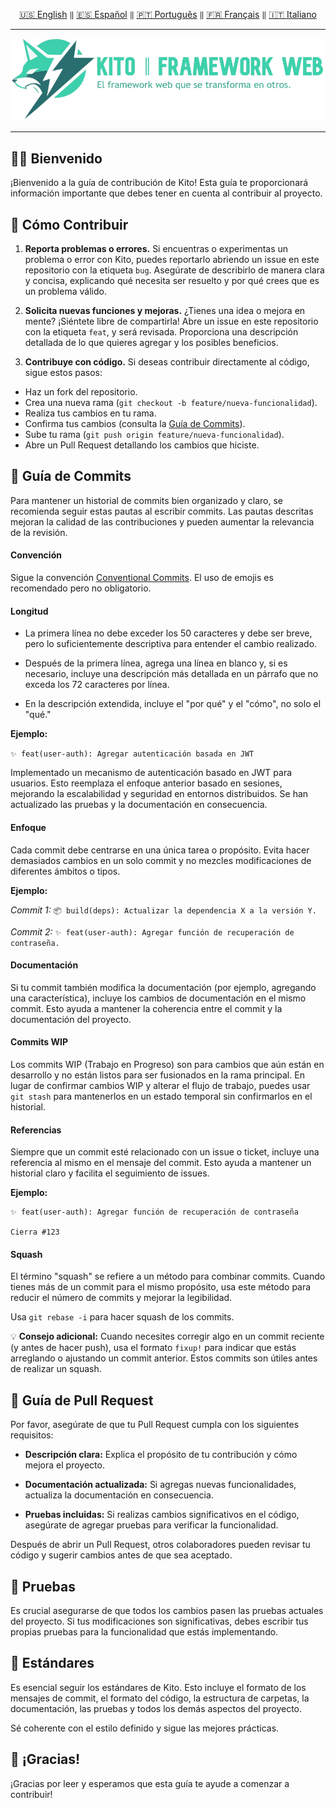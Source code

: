 <div align="center">

[🇺🇸 English](../english/CONTRIBUTING.md) `‖` [🇪🇸 Español](../español/CONTRIBUTING.md) `‖` [🇵🇹 Português](../portugues/CONTRIBUTING.md) `‖` [🇫🇷 Français](../francais/CONTRIBUTING.md) `‖` [🇮🇹 Italiano](../italiano/CONTRIBUTING.md)

<hr />

<img src="../../public/static/banners/kito_banner_es.png" alt="Kito Banner" />

<hr />

</div>

## 🙌🏼 Bienvenido

¡Bienvenido a la guía de contribución de Kito! Esta guía te proporcionará información importante que debes tener en cuenta al contribuir al proyecto.

## 🌸 Cómo Contribuir

1. **Reporta problemas o errores.**
   Si encuentras o experimentas un problema o error con Kito, puedes reportarlo abriendo un issue en este repositorio con la etiqueta `bug`. Asegúrate de describirlo de manera clara y concisa, explicando qué necesita ser resuelto y por qué crees que es un problema válido.

2. **Solicita nuevas funciones y mejoras.**
   ¿Tienes una idea o mejora en mente? ¡Siéntete libre de compartirla! Abre un issue en este repositorio con la etiqueta `feat`, y será revisada. Proporciona una descripción detallada de lo que quieres agregar y los posibles beneficios.

3. **Contribuye con código.**
   Si deseas contribuir directamente al código, sigue estos pasos:

- Haz un fork del repositorio.
- Crea una nueva rama (`git checkout -b feature/nueva-funcionalidad`).
- Realiza tus cambios en tu rama.
- Confirma tus cambios (consulta la [Guía de Commits](#-guía-de-commits)).
- Sube tu rama (`git push origin feature/nueva-funcionalidad`).
- Abre un Pull Request detallando los cambios que hiciste.

## 📕 Guía de Commits

Para mantener un historial de commits bien organizado y claro, se recomienda seguir estas pautas al escribir commits. Las pautas descritas mejoran la calidad de las contribuciones y pueden aumentar la relevancia de la revisión.

#### Convención

Sigue la convención [Conventional Commits](https://conventionalcommits.org). El uso de emojis es recomendado pero no obligatorio.

#### Longitud

- La primera línea no debe exceder los 50 caracteres y debe ser breve, pero lo suficientemente descriptiva para entender el cambio realizado.

- Después de la primera línea, agrega una línea en blanco y, si es necesario, incluye una descripción más detallada en un párrafo que no exceda los 72 caracteres por línea.

- En la descripción extendida, incluye el "por qué" y el "cómo", no solo el "qué."

**Ejemplo:**

`✨ feat(user-auth): Agregar autenticación basada en JWT`

Implementado un mecanismo de autenticación basado en JWT para usuarios. Esto reemplaza el enfoque anterior basado en sesiones, mejorando la escalabilidad y seguridad en entornos distribuidos. Se han actualizado las pruebas y la documentación en consecuencia.

#### Enfoque

Cada commit debe centrarse en una única tarea o propósito. Evita hacer demasiados cambios en un solo commit y no mezcles modificaciones de diferentes ámbitos o tipos.

**Ejemplo:**

_Commit 1:_ `📦 build(deps): Actualizar la dependencia X a la versión Y.`

_Commit 2:_ `✨ feat(user-auth): Agregar función de recuperación de contraseña.`

#### Documentación

Si tu commit también modifica la documentación (por ejemplo, agregando una característica), incluye los cambios de documentación en el mismo commit. Esto ayuda a mantener la coherencia entre el commit y la documentación del proyecto.

#### Commits WIP

Los commits WIP (Trabajo en Progreso) son para cambios que aún están en desarrollo y no están listos para ser fusionados en la rama principal. En lugar de confirmar cambios WIP y alterar el flujo de trabajo, puedes usar `git stash` para mantenerlos en un estado temporal sin confirmarlos en el historial.

#### Referencias

Siempre que un commit esté relacionado con un issue o ticket, incluye una referencia al mismo en el mensaje del commit. Esto ayuda a mantener un historial claro y facilita el seguimiento de issues.

**Ejemplo:**

```
✨ feat(user-auth): Agregar función de recuperación de contraseña

Cierra #123
```

#### Squash

El término "squash" se refiere a un método para combinar commits. Cuando tienes más de un commit para el mismo propósito, usa este método para reducir el número de commits y mejorar la legibilidad.

Usa `git rebase -i` para hacer squash de los commits.

💡 **Consejo adicional:** Cuando necesites corregir algo en un commit reciente (y antes de hacer push), usa el formato `fixup!` para indicar que estás arreglando o ajustando un commit anterior. Estos commits son útiles antes de realizar un squash.

## 👷 Guía de Pull Request

Por favor, asegúrate de que tu Pull Request cumpla con los siguientes requisitos:

- **Descripción clara:** Explica el propósito de tu contribución y cómo mejora el proyecto.

- **Documentación actualizada:** Si agregas nuevas funcionalidades, actualiza la documentación en consecuencia.

- **Pruebas incluidas:** Si realizas cambios significativos en el código, asegúrate de agregar pruebas para verificar la funcionalidad.

Después de abrir un Pull Request, otros colaboradores pueden revisar tu código y sugerir cambios antes de que sea aceptado.

## 🚧 Pruebas

Es crucial asegurarse de que todos los cambios pasen las pruebas actuales del proyecto. Si tus modificaciones son significativas, debes escribir tus propias pruebas para la funcionalidad que estás implementando.

## 🎩 Estándares

Es esencial seguir los estándares de Kito. Esto incluye el formato de los mensajes de commit, el formato del código, la estructura de carpetas, la documentación, las pruebas y todos los demás aspectos del proyecto.

Sé coherente con el estilo definido y sigue las mejores prácticas.

## 🎉 ¡Gracias!

¡Gracias por leer y esperamos que esta guía te ayude a comenzar a contribuir!
